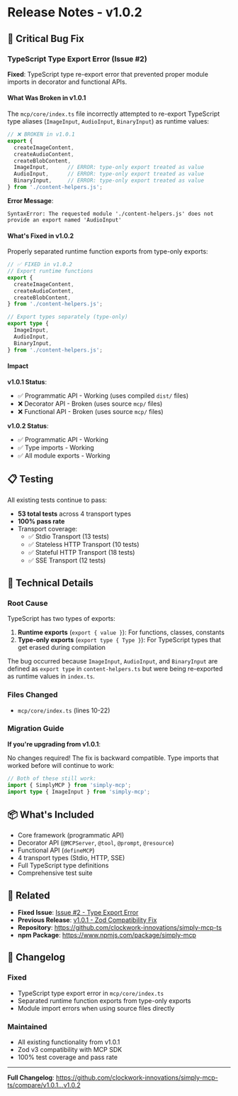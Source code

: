 # Release Notes - v1.0.2

## 🐛 Critical Bug Fix

### TypeScript Type Export Error (Issue #2)

**Fixed**: TypeScript type re-export error that prevented proper module imports in decorator and functional APIs.

#### What Was Broken in v1.0.1

The `mcp/core/index.ts` file incorrectly attempted to re-export TypeScript type aliases (`ImageInput`, `AudioInput`, `BinaryInput`) as runtime values:

```typescript
// ❌ BROKEN in v1.0.1
export {
  createImageContent,
  createAudioContent,
  createBlobContent,
  ImageInput,      // ERROR: type-only export treated as value
  AudioInput,      // ERROR: type-only export treated as value
  BinaryInput,     // ERROR: type-only export treated as value
} from './content-helpers.js';
```

**Error Message**:
```
SyntaxError: The requested module './content-helpers.js' does not
provide an export named 'AudioInput'
```

#### What's Fixed in v1.0.2

Properly separated runtime function exports from type-only exports:

```typescript
// ✅ FIXED in v1.0.2
// Export runtime functions
export {
  createImageContent,
  createAudioContent,
  createBlobContent,
} from './content-helpers.js';

// Export types separately (type-only)
export type {
  ImageInput,
  AudioInput,
  BinaryInput,
} from './content-helpers.js';
```

#### Impact

**v1.0.1 Status**:
- ✅ Programmatic API - Working (uses compiled `dist/` files)
- ❌ Decorator API - Broken (uses source `mcp/` files)
- ❌ Functional API - Broken (uses source `mcp/` files)

**v1.0.2 Status**:
- ✅ Programmatic API - Working
- ✅ Type imports - Working
- ✅ All module exports - Working

## 📋 Testing

All existing tests continue to pass:

- **53 total tests** across 4 transport types
- **100% pass rate**
- Transport coverage:
  - ✅ Stdio Transport (13 tests)
  - ✅ Stateless HTTP Transport (10 tests)
  - ✅ Stateful HTTP Transport (18 tests)
  - ✅ SSE Transport (12 tests)

## 🔧 Technical Details

### Root Cause

TypeScript has two types of exports:
1. **Runtime exports** (`export { value }`): For functions, classes, constants
2. **Type-only exports** (`export type { Type }`): For TypeScript types that get erased during compilation

The bug occurred because `ImageInput`, `AudioInput`, and `BinaryInput` are defined as `export type` in `content-helpers.ts` but were being re-exported as runtime values in `index.ts`.

### Files Changed

- `mcp/core/index.ts` (lines 10-22)

### Migration Guide

**If you're upgrading from v1.0.1**:

No changes required! The fix is backward compatible. Type imports that worked before will continue to work:

```typescript
// Both of these still work:
import { SimplyMCP } from 'simply-mcp';
import type { ImageInput } from 'simply-mcp';
```

## 📦 What's Included

- Core framework (programmatic API)
- Decorator API (`@MCPServer`, `@tool`, `@prompt`, `@resource`)
- Functional API (`defineMCP`)
- 4 transport types (Stdio, HTTP, SSE)
- Full TypeScript type definitions
- Comprehensive test suite

## 🔗 Related

- **Fixed Issue**: [Issue #2 - Type Export Error](ISSUES-FOR-MAINTAINERS.md)
- **Previous Release**: [v1.0.1 - Zod Compatibility Fix](https://github.com/clockwork-innovations/simply-mcp-ts/releases/tag/v1.0.1)
- **Repository**: https://github.com/clockwork-innovations/simply-mcp-ts
- **npm Package**: https://www.npmjs.com/package/simply-mcp

## 📝 Changelog

### Fixed
- TypeScript type export error in `mcp/core/index.ts`
- Separated runtime function exports from type-only exports
- Module import errors when using source files directly

### Maintained
- All existing functionality from v1.0.1
- Zod v3 compatibility with MCP SDK
- 100% test coverage and pass rate

---

**Full Changelog**: https://github.com/clockwork-innovations/simply-mcp-ts/compare/v1.0.1...v1.0.2

